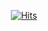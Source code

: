 <div align="center">
        
[![Hits](https://hits.seeyoufarm.com/api/count/incr/badge.svg?url=https%3A%2F%2Fgithub.com%2Fdldnxks12%2Fhit-counter&count_bg=%23E783DA&title_bg=%23070707&icon=icq.svg&icon_color=%23EDE0E8&title=hits&edge_flat=false)](https://hits.seeyoufarm.com)  
        
</div>
